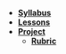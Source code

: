- **[Syllabus](README.md)**
- **[Lessons](README.md#Schedule)**
- **[Project](Assignments/Project.md)**
  - **[Rubric](Assignments/Rubric.md)**
